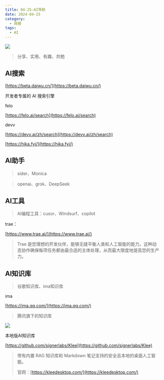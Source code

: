 ```yaml
---
title: 04-25-AI导航
date: 2024-04-25
category:
  - 周报
tags:
  - AI
---
```

![](https://img.nnxx.me/file/5a500390f31add8c94c98.jpg)

> 分享、实用、有趣、共勉



## AI搜索

[https://beta.daiwu.cn/](https://beta.daiwu.cn/)

开发者专属的 AI 搜索引擎

  

felo

[https://felo.ai/search](https://felo.ai/search)

devv

[https://devv.ai/zh/search](https://devv.ai/zh/search)



[https://hika.fyi/](https://hika.fyi/)


## AI助手

>sider、Monica


>openai、grok、DeepSeek


## AI工具

>AI编程工具：cusor、Windsurf、copilot


trae：

[https://www.trae.ai/](https://www.trae.ai/)
>Trae 是您理想的开发伙伴，能够无缝平衡人类和人工智能的能力。这种动态协作确保每项任务都由最合适的主体处理，从而最大限度地提高您的生产力。





## AI知识库


>谷歌知识库、ima知识库


ima

[https://ima.qq.com/](https://ima.qq.com/)
>腾讯旗下的知识库

![](https://qbtool.img.qq.com/wupload/xy/qb_tool/ceGMlutR.png)


本地版AI知识库

[https://github.com/signerlabs/Klee](https://github.com/signerlabs/Klee)
>带有内置 RAG 知识库和 Markdown 笔记支持的安全且本地的桌面人工智能。
>
>官网：[https://kleedesktop.com/](https://kleedesktop.com/)




